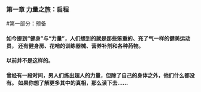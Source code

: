 ### 第一章 力量之旅：启程


#第一部分：预备

#### 如今提到“健身”与“力量”，人们想到的就是那些笨重的、充了气一样的健美运动员， 还有健身房、花哨的训练器械、营养补剂和各种药物。
#### 以前并不是这样的。 
#### 曾经有一段时间，男人们练出超人的力量，但除了自己的身体之外，他们什么都没有。 如果你想了解更多其中的真相，那么读下去......
